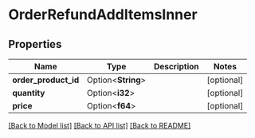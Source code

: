 # OrderRefundAddItemsInner

## Properties

Name | Type | Description | Notes
------------ | ------------- | ------------- | -------------
**order_product_id** | Option<**String**> |  | [optional]
**quantity** | Option<**i32**> |  | [optional]
**price** | Option<**f64**> |  | [optional]

[[Back to Model list]](../README.md#documentation-for-models) [[Back to API list]](../README.md#documentation-for-api-endpoints) [[Back to README]](../README.md)


